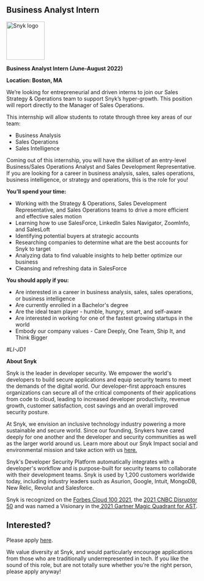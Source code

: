 Business Analyst Intern
---

<img src="https://res.cloudinary.com/snyk/image/upload/v1537345894/press-kit/brand/logo-black.png" width="100" alt="Snyk logo" />

<p><strong>Business Analyst Intern (June-August 2022)</strong></p>
<p><strong>Location: Boston, MA&nbsp;</strong></p>
<p><span style="font-weight: 400;">We’re looking for entrepreneurial and driven interns to join our Sales Strategy &amp; Operations team to support Snyk’s hyper-growth. This position will report directly to the Manager of Sales Operations.</span></p>
<p>This internship will allow students to rotate through three key areas of our team:&nbsp;</p>
<ul>
<li>Business Analysis</li>
<li>Sales Operations</li>
<li>Sales Intelligence&nbsp;</li>
</ul>
<p>Coming out of this internship, you will have the skillset of an entry-level Business/Sales Operations Analyst and Sales Development Representative. If you are looking for a career in business analysis, sales, sales operations, business intelligence, or strategy and operations, this is the role for you!</p>
<p><strong>You’ll spend your time:</strong></p>
<ul>
<li>Working with the Strategy &amp; Operations, Sales Development Representative, and Sales Operations teams to drive a more efficient and effective sales motion</li>
<li>Learning how to use SalesForce, LinkedIn Sales Navigator, ZoomInfo, and SalesLoft</li>
<li>Identifying potential buyers at strategic accounts</li>
<li>Researching companies to determine what are the best accounts for Snyk to target</li>
<li>Analyzing data to find valuable insights to help better optimize our business</li>
<li>Cleansing and refreshing data in SalesForce</li>
</ul>
<p><strong>You should apply if you:</strong></p>
<ul>
<li>Are interested in a career in business analysis, sales, sales operations, or business intelligence</li>
<li>Are currently enrolled in a Bachelor's degree&nbsp;</li>
<li>Are the ideal team player - humble, hungry, smart, and self-aware</li>
<li>Are interested in working for one of the fastest growing startups in the world</li>
<li>Embody our company values - Care Deeply, One Team, Ship It, and Think Bigger</li>
</ul>
<p><em>#LI-JD1</em></p><div class="content-conclusion"><p><strong>About Snyk</strong></p>
<p><span style="font-weight: 400;">Snyk is the leader in developer security. We empower the world's developers to build secure applications and equip security teams to meet the demands of the digital world. Our developer-first approach ensures organizations can secure all of the critical components of their applications from code to cloud, leading to increased developer productivity, revenue growth, customer satisfaction, cost savings and an overall improved security posture.&nbsp;</span></p>
<p><span style="font-weight: 400;">At Snyk, we envision an inclusive technology industry powering a more sustainable and secure world.</span> <span style="font-weight: 400;">Since our founding, Snykers have cared deeply for one another and the developer and security communities as well as the larger world around us. Learn more about our Snyk Impact social and environmental mission and take action with us </span><a href="https://snyk.io/about/snyk-impact/"><span style="font-weight: 400;">here.</span></a></p>
<p><span style="font-weight: 400;">Snyk's Developer Security Platform automatically integrates with a developer's workflow and is purpose-built for security teams to collaborate with their development teams. Snyk is used by 1,200 customers worldwide today, including industry leaders such as Asurion, Google, Intuit, MongoDB, New Relic, Revolut and Salesforce.</span></p>
<p><span style="font-weight: 400;">Snyk is recognized on the </span><a href="https://www.forbes.com/cloud100/#6f24b5ba5f94"><span style="font-weight: 400;">Forbes Cloud 100 2021</span></a><span style="font-weight: 400;">, the </span><a href="https://www.cnbc.com/2021/05/25/these-are-the-2021-cnbc-disruptor-50-companies.html"><span style="font-weight: 400;">2021 CNBC Disruptor 50</span></a><span style="font-weight: 400;"> and was named a Visionary in the</span><a href="https://snyk.io/blog/snyk-visionary-2021-gartner-magic-quadrant-for-ast/"><span style="font-weight: 400;"> 2021 Gartner Magic Quadrant for AST</span></a><span style="font-weight: 400;">.</span></p></div>

Interested?
---

Please apply [here](https://boards.greenhouse.io/snyk/jobs/5991217002#app).

We value diversity at Snyk, and would particularly encourage applications from those who are traditionally underrepresented in tech.
If you like the sound of this role, but are not totally sure whether you’re the right person, please apply anyway!
